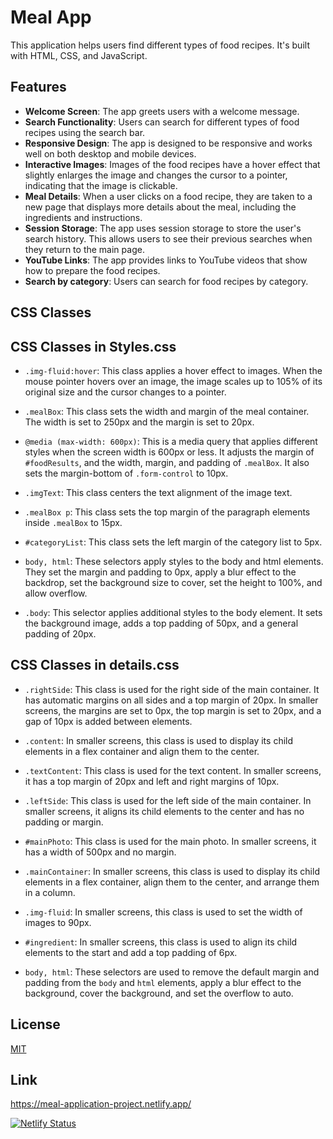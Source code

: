 # Meal App

This application helps users find different types of food recipes. It's built with HTML, CSS, and JavaScript.

## Features

- **Welcome Screen**: The app greets users with a welcome message.
- **Search Functionality**: Users can search for different types of food recipes using the search bar.
- **Responsive Design**: The app is designed to be responsive and works well on both desktop and mobile devices.
- **Interactive Images**: Images of the food recipes have a hover effect that slightly enlarges the image and changes the cursor to a pointer, indicating that the image is clickable.
- **Meal Details**: When a user clicks on a food recipe, they are taken to a new page that displays more details about the meal, including the ingredients and instructions.
- **Session Storage**: The app uses session storage to store the user's search history. This allows users to see their previous searches when they return to the main page.
- **YouTube Links**: The app provides links to YouTube videos that show how to prepare the food recipes.
- **Search by category**: Users can search for food recipes by category.

## CSS Classes

## CSS Classes in Styles.css

- `.img-fluid:hover`: This class applies a hover effect to images. When the mouse pointer hovers over an image, the image scales up to 105% of its original size and the cursor changes to a pointer.

- `.mealBox`: This class sets the width and margin of the meal container. The width is set to 250px and the margin is set to 20px.

- `@media (max-width: 600px)`: This is a media query that applies different styles when the screen width is 600px or less. It adjusts the margin of `#foodResults`, and the width, margin, and padding of `.mealBox`. It also sets the margin-bottom of `.form-control` to 10px.

- `.imgText`: This class centers the text alignment of the image text.

- `.mealBox p`: This class sets the top margin of the paragraph elements inside `.mealBox` to 15px.

- `#categoryList`: This class sets the left margin of the category list to 5px.

- `body, html`: These selectors apply styles to the body and html elements. They set the margin and padding to 0px, apply a blur effect to the backdrop, set the background size to cover, set the height to 100%, and allow overflow.

- `.body`: This selector applies additional styles to the body element. It sets the background image, adds a top padding of 50px, and a general padding of 20px.

## CSS Classes in details.css

- `.rightSide`: This class is used for the right side of the main container. It has automatic margins on all sides and a top margin of 20px. In smaller screens, the margins are set to 0px, the top margin is set to 20px, and a gap of 10px is added between elements.

- `.content`: In smaller screens, this class is used to display its child elements in a flex container and align them to the center.

- `.textContent`: This class is used for the text content. In smaller screens, it has a top margin of 20px and left and right margins of 10px.

- `.leftSide`: This class is used for the left side of the main container. In smaller screens, it aligns its child elements to the center and has no padding or margin.

- `#mainPhoto`: This class is used for the main photo. In smaller screens, it has a width of 500px and no margin.

- `.mainContainer`: In smaller screens, this class is used to display its child elements in a flex container, align them to the center, and arrange them in a column.

- `.img-fluid`: In smaller screens, this class is used to set the width of images to 90px.

- `#ingredient`: In smaller screens, this class is used to align its child elements to the start and add a top padding of 6px.

- `body, html`: These selectors are used to remove the default margin and padding from the `body` and `html` elements, apply a blur effect to the background, cover the background, and set the overflow to auto.


## License

[MIT](https://choosealicense.com/licenses/mit/)

## Link
https://meal-application-project.netlify.app/

[![Netlify Status](https://api.netlify.com/api/v1/badges/e8d2bb83-63d0-409d-ace6-0fc62314c64d/deploy-status)](https://app.netlify.com/sites/meal-application-project/deploys)
